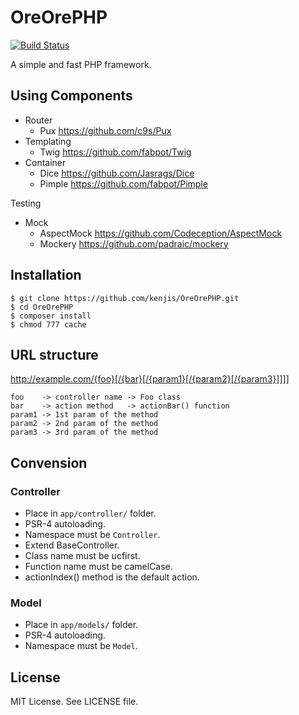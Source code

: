 # OreOrePHP

[![Build Status](https://travis-ci.org/kenjis/OreOrePHP.png)](https://travis-ci.org/kenjis/OreOrePHP)

A simple and fast PHP framework.

## Using Components

* Router
   * Pux https://github.com/c9s/Pux
* Templating
   * Twig https://github.com/fabpot/Twig
* Container
   * Dice https://github.com/Jasrags/Dice
   * Pimple https://github.com/fabpot/Pimple

Testing

* Mock
   * AspectMock https://github.com/Codeception/AspectMock
   * Mockery https://github.com/padraic/mockery

## Installation

~~~
$ git clone https://github.com/kenjis/OreOrePHP.git
$ cd OreOrePHP
$ composer install
$ chmod 777 cache
~~~

## URL structure

http://example.com/{foo}[/{bar}[/{param1}[/{param2}[/{param3}]]]]

~~~
foo    -> controller name -> Foo class
bar    -> action method   -> actionBar() function
param1 -> 1st param of the method
param2 -> 2nd param of the method
param3 -> 3rd param of the method
~~~

## Convension

### Controller

* Place in `app/controller/` folder.
* PSR-4 autoloading.
* Namespace must be `Controller`.
* Extend BaseController.
* Class name must be ucfirst.
* Function name must be camelCase.
* actionIndex() method is the default action.

### Model

* Place in `app/models/` folder.
* PSR-4 autoloading.
* Namespace must be `Model`.

## License

MIT License. See LICENSE file.
